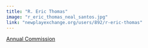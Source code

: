 ```yaml
---
title: "R. Eric Thomas"
image: "r_eric_thomas_neal_santos.jpg"
link: "newplayexchange.org/users/892/r-eric-thomas"
---
```


[Annual Commission](/programs/commissions)
